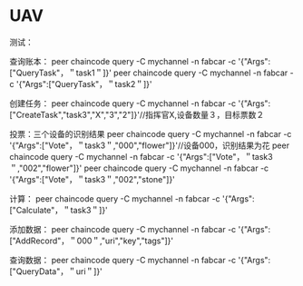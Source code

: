 # UAV
测试：

查询账本：
peer chaincode query -C mychannel -n fabcar -c '{"Args":["QueryTask"，＂task1＂]}' 
peer chaincode query -C mychannel -n fabcar -c '{"Args":["QueryTask"，＂task2＂]}'

创建任务：
peer chaincode query -C mychannel -n fabcar -c '{"Args":["CreateTask","task3","X","3","2"]}'//指挥官X,设备数量３，目标票数２

投票：三个设备的识别结果
peer chaincode query -C mychannel -n fabcar -c '{"Args":["Vote"，＂task3＂,"000","flower"]}'//设备000，识别结果为花
peer chaincode query -C mychannel -n fabcar -c '{"Args":["Vote"，＂task3＂,"002","flower"]}'
peer chaincode query -C mychannel -n fabcar -c '{"Args":["Vote"，＂task3＂,"002","stone"]}'

计算：
peer chaincode query -C mychannel -n fabcar -c '{"Args":["Calculate"，＂task3＂]}'

添加数据：
peer chaincode query -C mychannel -n fabcar -c '{"Args":["AddRecord"，＂000＂,"uri","key","tags"]}'

查询数据：
peer chaincode query -C mychannel -n fabcar -c '{"Args":["QueryData"，＂uri＂]}'

